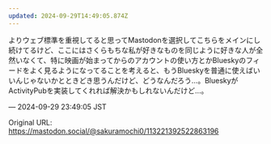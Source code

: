 ```yaml
---
updated: 2024-09-29T14:49:05.874Z
---
```


<p>よりウェブ標準を重視してると思ってMastodonを選択してこちらをメインにし続けてるけど、ここにはさくらもちな私が好きなものを同じように好きな人が全然いなくて、特に映画が始まってからのアカウントの使い方とかBlueskyのフィードをよく見るようになってることを考えると、もうBlueskyを普通に使えばいいんじゃないかとときどき思うんだけど、どうなんだろう…。BlueskyがActivityPubを実装してくれれば解決かもしれないんだけど…。</p>

&mdash; 2024-09-29 23:49:05 JST

Original URL: https://mastodon.social/@sakuramochi0/113221392522863196
